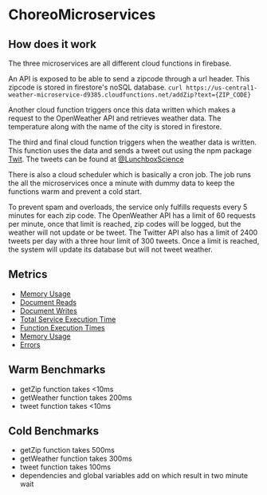 # ChoreoMicroservices

## How does it work
The three microservices are all different cloud functions in firebase.

An API is exposed to be able to send a zipcode through a url header. This zipcode is stored in firestore's noSQL database.
`curl https://us-central1-weather-microservice-d9385.cloudfunctions.net/addZip?text={ZIP_CODE}`

Another cloud function triggers once this data written which makes a request to the OpenWeather API and retrieves weather data. The temperature along with the name of the city is stored in firestore.

The third and final cloud function triggers when the weather data is written. This function uses the data and sends a tweet out using the npm package [Twit](https://www.npmjs.com/package/twit). The tweets can be found at [@LunchboxScience](https://twitter.com/LunchboxScience)

There is also a cloud scheduler which is basically a cron job. The job runs the all the microservices once a minute with dummy data to keep the functions warm and prevent a cold start.

To prevent spam and overloads, the service only fulfills requests every 5 minutes for each zip code. The OpenWeather API has a limit of 60 requests per minute, once that limit is reached, zip codes will be logged, but the weather will not update or be tweet. The Twitter API also has a limit of 2400 tweets per day with a three hour limit of 300 tweets. Once a limit is reached, the system will update its database but will not tweet weather.

## Metrics

- [Memory Usage](https://public.google.stackdriver.com/public/chart/17509575532610556248?drawMode=color&showLegend=true&theme=light)
- [Document Reads](https://public.google.stackdriver.com/public/chart/6945007395628257807?drawMode=color&showLegend=true&theme=light)
- [Document Writes](https://public.google.stackdriver.com/public/chart/1771319374688607598?drawMode=color&showLegend=true&theme=light)
- [Total Service Execution Time](https://public.google.stackdriver.com/public/chart/16488086371681480029?drawMode=color&showLegend=true&theme=light)
- [Function Execution Times](https://public.google.stackdriver.com/public/chart/6326970280502208863?drawMode=color&showLegend=true&theme=light)
- [Memory Usage](https://public.google.stackdriver.com/public/chart/17509575532610556248?drawMode=color&showLegend=true&theme=light)
- [Errors](https://public.google.stackdriver.com/public/chart/1714671653279637767?drawMode=color&showLegend=true&theme=light)

## Warm Benchmarks

- getZip function takes <10ms
- getWeather function takes 200ms
- tweet function takes <10ms

## Cold Benchmarks

- getZip function takes 500ms
- getWeather function takes 300ms
- tweet function takes 100ms
- dependencies and global variables add on which result in two minute wait
